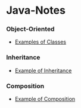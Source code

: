 # Java-Notes

### Object-Oriented
  - [Examples of Classes](https://github.com/Charles2005/Java-Notes/tree/master/ExampleOfClasses)
  
### Inheritance
  - [Example of Inheritance](https://github.com/Charles2005/Java-Notes/tree/master/Inheritance)

### Composition
  - [Example of Composition](https://github.com/Charles2005/Java-Notes/tree/master/Compostion)
